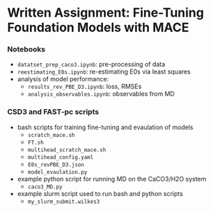 # Written Assignment: Fine-Tuning Foundation Models with MACE

### Notebooks
- `datatset_prep_caco3.ipynb`: pre-processing of data
- `reestimating_E0s.ipynb`: re-estimating E0s via least squares
- analysis of model performance:
    - `results_rev_PBE_D3.ipynb`: loss, RMSEs
    - `analysis_observables.ipynb`: observables from MD

### CSD3 and FAST-pc scripts
- bash scripts for training fine-tuning and evaulation of models
    - `scratch_mace.sh`
    - `FT.sh`
    - `multihead_scratch_mace.sh`
    - `multihead_config.yaml`
    - `E0s_revPBE_D3.json`
    - `model_evaulation.py`
- example python script for running MD on the CaCO3/H2O system
    - `caco3_MD.py`
- example slurm script used to run bash and python scripts
    - `my_slurm_submit.wilkes3`